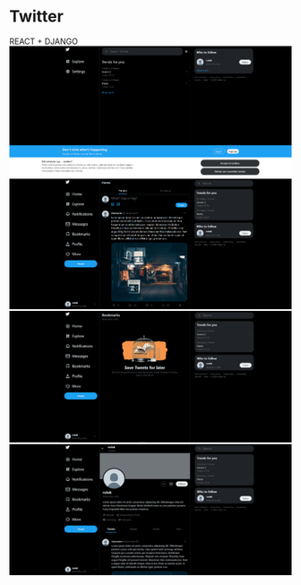 # Twitter
REACT + DJANGO
![name](readme_assets/home1.png)
![name](readme_assets/home2.png)
![name](readme_assets/bookmarks.png)
![name](readme_assets/profile.png)
